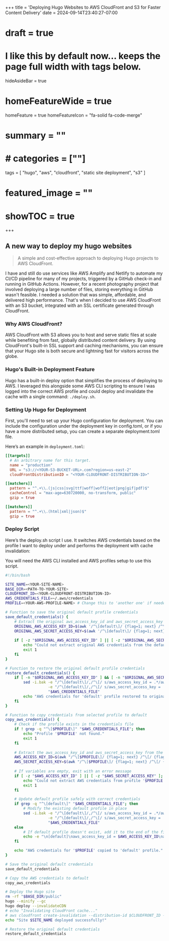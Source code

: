 +++
title = 'Deploying Hugo Websites to AWS CloudFront and S3 for Faster Content Delivery'
date = 2024-09-14T23:40:27-07:00
# draft = true
# I like this by default now... keeps the page full width with tags below.
hideAsideBar = true
# homeFeatureWide = true
homeFeature = true
homeFeatureIcon = "fa-solid fa-code-merge"
# summary = ""
# # categories = [""]
tags = [
  "hugo",
  "aws",
  "cloudfront",
  "static site deployment",
  "s3"
  ]
# featured_image = ""
# showTOC = true
+++

## A new way to deploy my hugo websites

> A simple and cost-effective approach to deploying Hugo projects to AWS CloudFront.

I have and still do use services like AWS Amplify and Netlify to automate my CI/CD pipeline for many of my projects, triggered by a GitHub check-in and running in GitHub Actions. However, for a recent photography project that involved deploying a large number of files, storing everything in GitHub wasn't feasible. I needed a solution that was simple, affordable, and delivered high performance. That's when I decided to use AWS CloudFront with an S3 bucket, integrated with an SSL certificate generated through CloudFront.

### Why AWS CloudFront?

<!--more-->

AWS CloudFront with S3 allows you to host and serve static files at scale while benefiting from fast, globally distributed content delivery. By using CloudFront's built-in SSL support and caching mechanisms, you can ensure that your Hugo site is both secure and lightning fast for visitors across the globe.

### Hugo's Built-in Deployment Feature

Hugo has a built-in deploy option that simplifies the process of deploying to AWS. I leveraged this alongside some AWS CLI scripting to ensure I was logged into the correct AWS profile and could deploy and invalidate the cache with a single command: `./deploy.sh`.

### Setting Up Hugo for Deployment

First, you'll need to set up your Hugo configuration for deployment. You can include the configuration under the deployment key in config.toml, or if you have a more distributed setup, you can create a separate deployment.toml file.

Here’s an example in `deployment.toml`:

```toml
[[targets]]
  # An arbitrary name for this target.
  name = "production"
  URL = "s3://<YOUR-S3-BUCKET-URL>.com?region=us-east-2"
  cloudFrontDistributionID = "<YOUR-CLOUDFRONT-DISTRIBUTION-ID>"

[[matchers]]
  pattern = "^.+\\.(js|css|svg|ttf|woff|woff2|eot|png|gif|pdf)$"
  cacheControl = "max-age=630720000, no-transform, public"
  gzip = true

[[matchers]]
  pattern = "^.+\\.(html|xml|json)$"
  gzip = true
```

### Deploy Script

Here’s the deploy.sh script I use. It switches AWS credentials based on the profile I want to deploy under and performs the deployment with cache invalidation:

You will need the AWS CLI installed and AWS profiles setup to use this script.

```bash
#!/bin/bash

SITE_NAME=<YOUR-SITE-NAME>
BASE_DIR=<PATH-TO-YOUR-SITE>
CLOUDFRONT_ID=<YOUR-CLOUDFRONT-DISTRIBUTION-ID>
AWS_CREDENTIALS_FILE=~/.aws/credentials
PROFILE=<YOUR-AWS-PROFILE-NAME> # Change this to 'another one' if needed

# Function to save the original default profile credentials
save_default_credentials() {
    # Extract the original aws_access_key_id and aws_secret_access_key from the default profile
    ORIGINAL_AWS_ACCESS_KEY_ID=$(awk '/^\[default\]/ {flag=1; next} /^\[/ {flag=0} flag && /aws_access_key_id/ {print $3}' "$AWS_CREDENTIALS_FILE")
    ORIGINAL_AWS_SECRET_ACCESS_KEY=$(awk '/^\[default\]/ {flag=1; next} /^\[/ {flag=0} flag && /aws_secret_access_key/ {print $3}' "$AWS_CREDENTIALS_FILE")
    
    if [ -z "$ORIGINAL_AWS_ACCESS_KEY_ID" ] || [ -z "$ORIGINAL_AWS_SECRET_ACCESS_KEY" ]; then
        echo "Could not extract original AWS credentials from the default profile."
        exit 1
    fi
}

# Function to restore the original default profile credentials
restore_default_credentials() {
    if [ -n "$ORIGINAL_AWS_ACCESS_KEY_ID" ] && [ -n "$ORIGINAL_AWS_SECRET_ACCESS_KEY" ]; then
        sed -i.bak -e "/^\[default\]/,/^\[/ s/aws_access_key_id = .*/aws_access_key_id = $ORIGINAL_AWS_ACCESS_KEY_ID/" \
                   -e "/^\[default\]/,/^\[/ s/aws_secret_access_key = .*/aws_secret_access_key = $ORIGINAL_AWS_SECRET_ACCESS_KEY/" \
                   "$AWS_CREDENTIALS_FILE"
        echo "AWS credentials for 'default' profile restored to original settings."
    fi
}

# Function to copy credentials from selected profile to default
copy_aws_credentials() {
    # Check if the profile exists in the credentials file
    if ! grep -q "^\[$PROFILE\]" "$AWS_CREDENTIALS_FILE"; then
        echo "Profile '$PROFILE' not found."
        exit 1
    fi
    
    # Extract the aws_access_key_id and aws_secret_access_key from the selected profile
    AWS_ACCESS_KEY_ID=$(awk "/^\[$PROFILE\]/ {flag=1; next} /^\[/ {flag=0} flag && /aws_access_key_id/ {print \$3}" "$AWS_CREDENTIALS_FILE")
    AWS_SECRET_ACCESS_KEY=$(awk "/^\[$PROFILE\]/ {flag=1; next} /^\[/ {flag=0} flag && /aws_secret_access_key/ {print \$3}" "$AWS_CREDENTIALS_FILE")
    
    # If variables are empty, exit with an error message
    if [ -z "$AWS_ACCESS_KEY_ID" ] || [ -z "$AWS_SECRET_ACCESS_KEY" ]; then
        echo "Could not extract AWS credentials from profile '$PROFILE'."
        exit 1
    fi

    # Update default profile safely with correct credentials
    if grep -q "^\[default\]" "$AWS_CREDENTIALS_FILE"; then
        # Modify the existing default profile in place
        sed -i.bak -e "/^\[default\]/,/^\[/ s/aws_access_key_id = .*/aws_access_key_id = $AWS_ACCESS_KEY_ID/" \
                   -e "/^\[default\]/,/^\[/ s/aws_secret_access_key = .*/aws_secret_access_key = $AWS_SECRET_ACCESS_KEY/" \
                   "$AWS_CREDENTIALS_FILE"
    else
        # If default profile doesn't exist, add it to the end of the file
        echo -e "\n[default]\naws_access_key_id = $AWS_ACCESS_KEY_ID\naws_secret_access_key = $AWS_SECRET_ACCESS_KEY" >> "$AWS_CREDENTIALS_FILE"
    fi

    echo "AWS credentials for '$PROFILE' copied to 'default' profile."
}

# Save the original default credentials
save_default_credentials

# Copy the AWS credentials to default
copy_aws_credentials

# Deploy the Hugo site
rm -rf "$BASE_DIR/public"
hugo --minify --gc
hugo deploy --invalidateCDN
# echo "Invalidating CloudFront cache..."
# aws cloudfront create-invalidation --distribution-id $CLOUDFRONT_ID --paths "/*" > /dev/null
echo "Site $SITE_NAME deployed successfully!"

# Restore the original default credentials
restore_default_credentials

```
